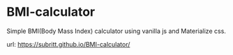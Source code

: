 # BMI-calculator
Simple BMI(Body Mass Index) calculator using vanilla js and Materialize css.

url:
https://subritt.github.io/BMI-calculator/